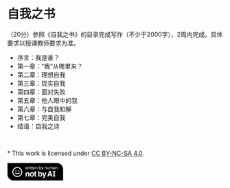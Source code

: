 # 自我之书

（20分）参照《自我之书》的目录完成写作（不少于2000字），2周内完成。具体要求以授课教师要求为准。

- 序言：我是谁？
- 第一章：“我”从哪里来？
- 第二章：理想自我
- 第三章：现实自我
- 第四章：面对失败
- 第五章：他人眼中的我
- 第六章：与自我和解
- 第七章：完美自我
- 结语：自我之诗

<br/>

\* This work is licensed under [CC BY-NC-SA 4.0](https://creativecommons.org/licenses/by-nc-sa/4.0/).

[![Written By Human Not By AI](images/Written-By-Human-Not-By-AI-Badge-black.png)](https://notbyai.fyi/)
